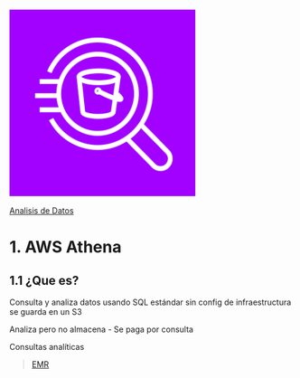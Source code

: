 ![Amazon Athena](../00_assets/Analisis%20de%20Datos/athena-logo.png)

[Analisis de Datos](../08-Analisis_de_Datos/)

# 1. AWS Athena

## 1.1 ¿Que es?

Consulta y analiza datos usando SQL estándar sin config de infraestructura se guarda en un S3

Analiza pero no almacena - Se paga por consulta


Consultas analíticas

>[EMR](./emr.md)